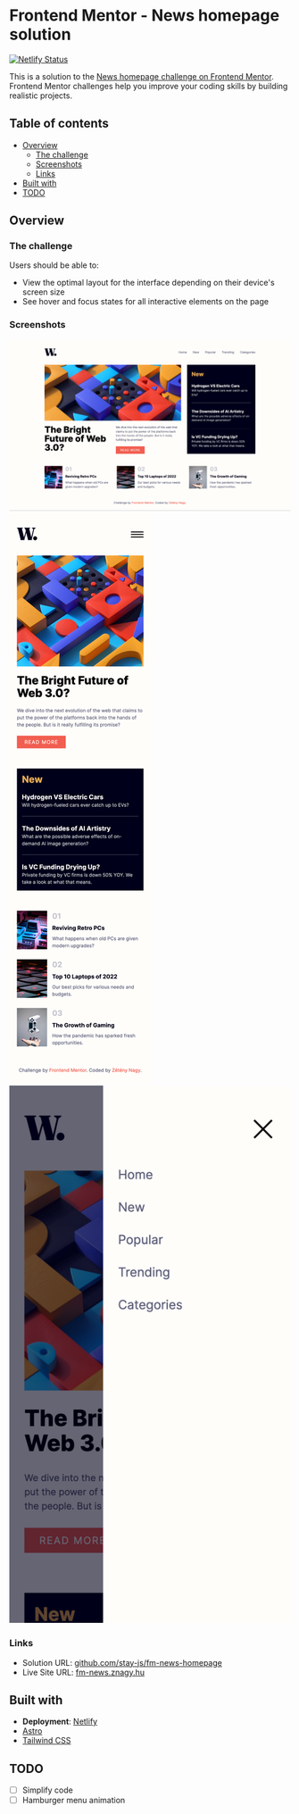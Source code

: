 # Frontend Mentor - News homepage solution

[![Netlify Status](https://api.netlify.com/api/v1/badges/08c54ab1-ba4e-4af6-8e09-e04f1a4cb714/deploy-status)](https://app.netlify.com/sites/znagy-fm-news-homepage/deploys)

This is a solution to the [News homepage challenge on Frontend Mentor](https://www.frontendmentor.io/challenges/news-homepage-H6SWTa1MFl). Frontend Mentor challenges help you improve your coding skills by building realistic projects.

## Table of contents

- [Overview](#overview)
  - [The challenge](#the-challenge)
  - [Screenshots](#screenshots)
  - [Links](#links)
- [Built with](#built-with)
- [TODO](#todo)

## Overview

### The challenge

Users should be able to:

- View the optimal layout for the interface depending on their device's screen size
- See hover and focus states for all interactive elements on the page

### Screenshots

![Desktop](./screenshots/desktop.png)
![Mobile](./screenshots/mobile.png)
![Mobile Nav](./screenshots/mobile-nav.png)

### Links

- Solution URL: [github.com/stay-js/fm-news-homepage](https://github.com/stay-js/fm-news-homepage)
- Live Site URL: [fm-news.znagy.hu](https://fm-news.znagy.hu)

## Built with

- **Deployment**: [Netlify](https://www.netlify.com)
- [Astro](https://astro.build)
- [Tailwind CSS](https://tailwindcss.com)

## TODO

- [ ] Simplify code
- [ ] Hamburger menu animation
